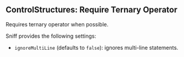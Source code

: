 ## ControlStructures: Require Ternary Operator

Requires ternary operator when possible.

Sniff provides the following settings:

* `ignoreMultiLine` (defaults to `false`): ignores multi-line statements.